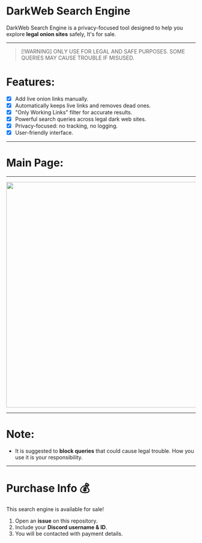 # DarkWeb Search Engine

DarkWeb Search Engine is a privacy-focused tool designed to help you explore **legal onion sites** safely, It's for sale.

---

> \[!WARNING]
> ONLY USE FOR LEGAL AND SAFE PURPOSES. SOME QUERIES MAY CAUSE TROUBLE IF MISUSED.

# Features:

* [x] Add live onion links manually.
* [x] Automatically keeps live links and removes dead ones.
* [x] "Only Working Links" filter for accurate results.
* [x] Powerful search queries across legal dark web sites.
* [x] Privacy-focused: no tracking, no logging.
* [x] User-friendly interface.
---

# Main Page:

---

<p align="center"><img width="600px" src="https://us-east-1.tixte.net/uploads/the-shrunken-swing.has.rocks/Screenshot_2025-09-05_150553.png"/></p>

---

# Note:

* It is suggested to **block queries** that could cause legal trouble. How you use it is your responsibility.

---

# Purchase Info 💰

This search engine is available for sale!

1. Open an **issue** on this repository.
2. Include your **Discord username & ID**.
3. You will be contacted with payment details.
